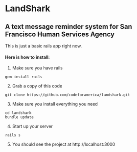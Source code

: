 # LandShark
## A text message reminder system for San Francisco Human Services Agency

This is just a basic rails app right now. 
#### Here is how to install:
1) Make sure you have rails
```
gem install rails
```
2) Grab a copy of this code
```
git clone https://github.com/codeforamerica/landshark.git
```
3) Make sure you install everything you need
```
cd landshark
bundle update
```
4) Start up your server
```
rails s
```
5) You should see the project at http://localhost:3000